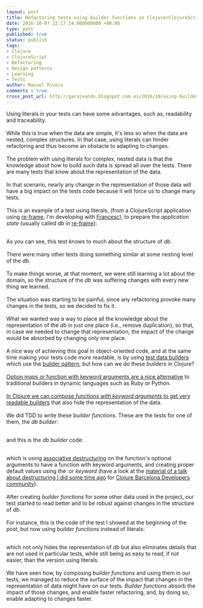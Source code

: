 ```yaml
---
layout: post
title: Refactoring tests using builder functions in Clojure/ClojureScript
date: 2016-10-07 22:17:14.000000000 +00:00
type: post
published: true
status: publish
tags:
- Clojure
- ClojureScript
- Refactoring
- Design patterns
- Learning
- Tests
author: Manuel Rivero
comments : true
cross_post_url: http://garajeando.blogspot.com.es/2016/10/using-builders-to-remove-duplication-in.html
---
```


Using literals in your tests can have some advantages, such as, readability and traceability. 
<br><br>
While this is true when the data are simple, it's less so when the data are nested, complex structures.
In that case, using literals can hinder refactoring and thus become an obstacle to adapting to changes.
<br><br>
The problem with using literals for complex, nested data is that the knowledge about how to build such data is spread all over the tests. There are many tests that know about the representation of the data.
<br><br>
In that scenario, nearly any change in the representation of those data will have a big impact on the tests code 
because it will force us to change many tests.
<br><br>
This is an example of a test using literals, (from a ClojureScript application
using <a href="https://github.com/Day8/re-frame">re-frame</a>, I'm developing with <a href="https://twitter.com/zesc">Francesc</a>), 
to prepare the <i>application state</i> (usually called <i>db</i> in <a href="https://github.com/Day8/re-frame">re-frame</a>):
<br><br>
<script src="https://gist.github.com/trikitrok/50a48e7899ba820ca140835112e8ad0b.js"></script>
As you can see, this test knows to much about the structure of <i>db</i>. 
<br><br>
There were many other tests doing something similar at some nesting level of the <i>db</i>. 
<br><br>
To make things worse, at that moment, we were still learning a lot about the domain, so the structure of the <i>db</i> was suffering changes with every new thing we learned. 
<br><br>
The situation was starting to be painful, since any refactoring provoke many changes in the tests, so we decided to fix it.
<br><br>
What we wanted was a way to place all the knowledge about
the representation of the <i>db</i> in just one place (i.e., remove duplication),
so that, in case we needed to change that representation, the impact of the change would be
absorbed by changing only one place.
<br><br>
A nice way of achieving this goal in object-oriented code, and at the same time making
your tests code more readable, is by using <a href="http://www.natpryce.com/articles/000714.html">test data builders</a> which use the <a href="https://en.wikipedia.org/wiki/Builder_pattern">builder pattern</a>, but how can we do these <i>builders</i> in Clojure?
<br><br>
<a href="https://aphyr.com/posts/321-builders-vs-option-maps">Option maps or function with keyword arguments are a nice alternative</a> to traditional builders in dynamic languages such as Ruby or Python.
<br><br>
<a href="http://stackoverflow.com/questions/12633670/whats-the-clojure-way-to-builder-pattern">In Clojure we can compose <i>functions with keyword arguments</i> to get very readable builders</a> that also hide the representation of the data.
<br><br>
We did TDD to write these <i>builder functions</i>. These are the tests for one of them, the <i>db builder</i>:
<br><br>
<script src="https://gist.github.com/trikitrok/093f10a3af82422d1eff8a83323aa7a7.js"></script>
and this is the <i>db builder</i> code:
<br><br>
<script src="https://gist.github.com/trikitrok/1832b30d4a397acc0d24c3659edf1161.js"></script>
which is using <a href="http://clojure.org/guides/destructuring">associative destructuring</a> on the function's optional arguments to have a function with keyword arguments, and creating proper default values using the <i>:or keyword</i> (have a look at the <a href="https://gist.github.com/trikitrok/e24b0a8ecacf8c1ae726">material of a talk about destructuring I did some time ago</a> for <a href="http://www.meetup.com/ClojureBCN/">Clojure Barcelona Developers community</a>).
<br><br>
After creating <i>builder functions</i> for some other data used in the project, our test started to read better and to be robust against changes in the structure of <i>db</i>.
<br><br>
For instance, this is the code of the test I showed at the beginning of the post, but now using <i>builder functions</i> instead of literals:
<br><br>
<script src="https://gist.github.com/trikitrok/e8a8244ebc0fa82352bb8003a82da077.js"></script>
which not only hides the representation of <i>db</i> but also eliminates details that are not used in particular tests, while still being as easy to read, if not easier, than the version using literals.
<br><br>
We have seen how, by composing <i>builder functions</i> and using them in our tests, we managed to reduce
the surface of the impact that changes in the representation of data might have on our tests. 
<i>Builder functions</i> absorb the impact of those changes, and enable faster refactoring, and, by doing so, enable adapting to changes faster.